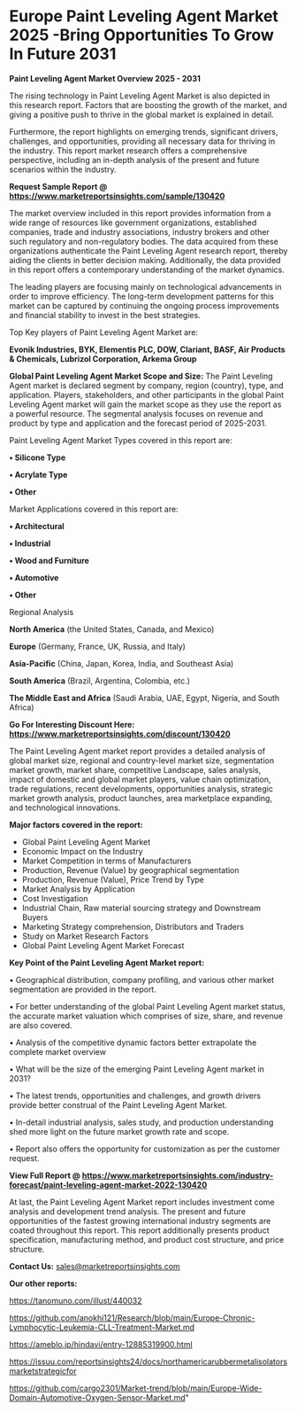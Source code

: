 # Europe Paint Leveling Agent Market 2025 -Bring Opportunities To Grow In Future 2031

<Strong> Paint Leveling Agent Market Overview 2025 - 2031</strong>

The rising technology in Paint Leveling Agent Market is also depicted in this research report. Factors that are boosting the growth of the market, and giving a positive push to thrive in the global market is explained in detail.

Furthermore, the report highlights on emerging trends, significant drivers, challenges, and opportunities, providing all necessary data for thriving in the industry. This report market research offers a comprehensive perspective, including an in-depth analysis of the present and future scenarios within the industry.

<strong>Request Sample Report @ <a href=https://www.marketreportsinsights.com/sample/130420>https://www.marketreportsinsights.com/sample/130420</a></strong>

The market overview included in this report provides information from a wide range of resources like government organizations, established companies, trade and industry associations, industry brokers and other such regulatory and non-regulatory bodies. The data acquired from these organizations authenticate the Paint Leveling Agent research report, thereby aiding the clients in better decision making. Additionally, the data provided in this report offers a contemporary understanding of the market dynamics.

The leading players are focusing mainly on technological advancements in order to improve efficiency. The long-term development patterns for this market can be captured by continuing the ongoing process improvements and financial stability to invest in the best strategies.

Top Key players of Paint Leveling Agent Market are:

<strong>Evonik Industries, BYK, Elementis PLC, DOW, Clariant, BASF, Air Products & Chemicals, Lubrizol Corporation, Arkema Group</strong>

<strong><b>Global Paint Leveling Agent Market Scope and Size:</b></strong>
The Paint Leveling Agent market is declared segment by company, region (country), type, and application. Players, stakeholders, and other participants in the global Paint Leveling Agent market will gain the market scope as they use the report as a powerful resource. The segmental analysis focuses on revenue and product by type and application and the forecast period of 2025-2031.

Paint Leveling Agent Market Types covered in this report are:

<strong>• Silicone Type

• Acrylate Type

• Other</strong>

Market Applications covered in this report are:

<strong>• Architectural

• Industrial

• Wood and Furniture

• Automotive

• Other</strong> 

Regional Analysis

<strong>North America</strong> (the United States, Canada, and Mexico)

<strong>Europe</strong> (Germany, France, UK, Russia, and Italy)

<strong>Asia-Pacific</strong> (China, Japan, Korea, India, and Southeast Asia)

<strong>South America</strong> (Brazil, Argentina, Colombia, etc.)

<strong>The Middle East and Africa</strong> (Saudi Arabia, UAE, Egypt, Nigeria, and South Africa)

<strong>Go For Interesting Discount Here: <a href=https://www.marketreportsinsights.com/discount/130420>https://www.marketreportsinsights.com/discount/130420</a></strong>

The Paint Leveling Agent market report provides a detailed analysis of global market size, regional and country-level market size, segmentation market growth, market share, competitive Landscape, sales analysis, impact of domestic and global market players, value chain optimization, trade regulations, recent developments, opportunities analysis, strategic market growth analysis, product launches, area marketplace expanding, and technological innovations.

<strong><b>Major factors covered in the report:</b></strong>
<ul>
  <li>Global Paint Leveling Agent Market </li>
  <li>Economic Impact on the Industry</li>
  <li>Market Competition in terms of Manufacturers</li>
  <li>Production, Revenue (Value) by geographical segmentation</li>
  <li>Production, Revenue (Value), Price Trend by Type</li>
  <li>Market Analysis by Application</li>
  <li>Cost Investigation</li>
  <li>Industrial Chain, Raw material sourcing strategy and Downstream Buyers</li>
  <li>Marketing Strategy comprehension, Distributors and Traders</li>
  <li>Study on Market Research Factors</li>
  <li>Global Paint Leveling Agent Market Forecast</li>
</ul>

<strong><b>Key Point of the Paint Leveling Agent Market report:</b></strong>

• Geographical distribution, company profiling, and various other market segmentation are provided in the report.

• For better understanding of the global Paint Leveling Agent market status, the accurate market valuation which comprises of size, share, and revenue are also covered.

• Analysis of the competitive dynamic factors better extrapolate the complete market overview

• What will be the size of the emerging Paint Leveling Agent market in 2031?

• The latest trends, opportunities and challenges, and growth drivers provide better construal of the Paint Leveling Agent Market.

• In-detail industrial analysis, sales study, and production understanding shed more light on the future market growth rate and scope.

• Report also offers the opportunity for customization as per the customer request.

<strong><b>View Full Report @ <a href=https://www.marketreportsinsights.com/industry-forecast/paint-leveling-agent-market-2022-130420>https://www.marketreportsinsights.com/industry-forecast/paint-leveling-agent-market-2022-130420</a></b></strong>


At last, the Paint Leveling Agent Market report includes investment come analysis and development trend analysis. The present and future opportunities of the fastest growing international industry segments are coated throughout this report. This report additionally presents product specification, manufacturing method, and product cost structure, and price structure.

<strong>Contact Us:</strong>
sales@marketreportsinsights.com

<strong>Our other reports:</strong>

<a href=https://tanomuno.com/illust/440032>https://tanomuno.com/illust/440032</a>

<a href=https://github.com/anokhi121/Research/blob/main/Europe-Chronic-Lymphocytic-Leukemia-CLL-Treatment-Market.md>https://github.com/anokhi121/Research/blob/main/Europe-Chronic-Lymphocytic-Leukemia-CLL-Treatment-Market.md</a>

<a href=https://ameblo.jp/hindavi/entry-12885319900.html>https://ameblo.jp/hindavi/entry-12885319900.html</a>

<a href=https://issuu.com/reportsinsights24/docs/northamericarubbermetalisolatorsmarketstrategicfor>https://issuu.com/reportsinsights24/docs/northamericarubbermetalisolatorsmarketstrategicfor</a>

<a href=https://github.com/cargo2301/Market-trend/blob/main/Europe-Wide-Domain-Automotive-Oxygen-Sensor-Market.md>https://github.com/cargo2301/Market-trend/blob/main/Europe-Wide-Domain-Automotive-Oxygen-Sensor-Market.md</a>"
